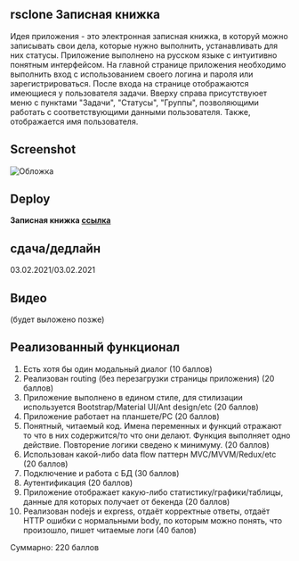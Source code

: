 ## rsclone Записная книжка

Идея приложения - это электронная записная книжка, в которуй можно записывать свои дела, которые нужно выполнить, устанавливать для них статусы.
Приложение выполнено на русском языке с интуитивно понятным интерфейсом.
На главной странице приложения необходимо выполнить вход с использованием своего логина и пароля или зарегистрироваться.
После входа на странице отображаются имеющиеся у пользователя задачи.
Вверху справа присутствуюет меню с пунктами "Задачи", "Статусы", "Группы", позволяющими работать с соответствующими данными пользователя. Также, отображается имя пользователя.

## Screenshot

![Обложка](https://user-images.githubusercontent.com/69853892/106922390-14c3fb00-671e-11eb-8d11-68c88e3a21a8.png)

## Deploy

**Записная книжка [ссылка](http://u91997.na4u.ru/)** 

## сдача/дедлайн

03.02.2021/03.02.2021

## Видео

(будет выложено позже)

## Реализованный функционал

1. Есть хотя бы один модальный диалог (10 баллов)
2. Реализован routing (без перезагрузки страницы приложения) (20 баллов)
3. Приложение выполнено в едином стиле, для стилизации используется Bootstrap/Material UI/Ant design/etc (20 баллов)
4. Приложение работает на планшете/PC (20 баллов)
5. Понятный, читаемый код. Имена переменных и функций отражают то что в них содержится/то что они делают. Функция выполняет одно действие. Повторение логики сведено к минимуму. (20 баллов)
6. Использован какой-либо data flow паттерн MVC/MVVM/Redux/etc (20 баллов)
7. Подключение и работа с БД (30 баллов)
8. Аутентификация (20 баллов)
9. Приложение отображает какую-либо статистику/графики/таблицы, данные для которых получает от бекенда (20 баллов)
10. Реализован nodejs и express, отдаёт корректные ответы, отдаёт HTTP ошибки с нормальными body, по которым можно понять, что произошло, пишет читаемые логи (40 балов)

Суммарно: 220 баллов